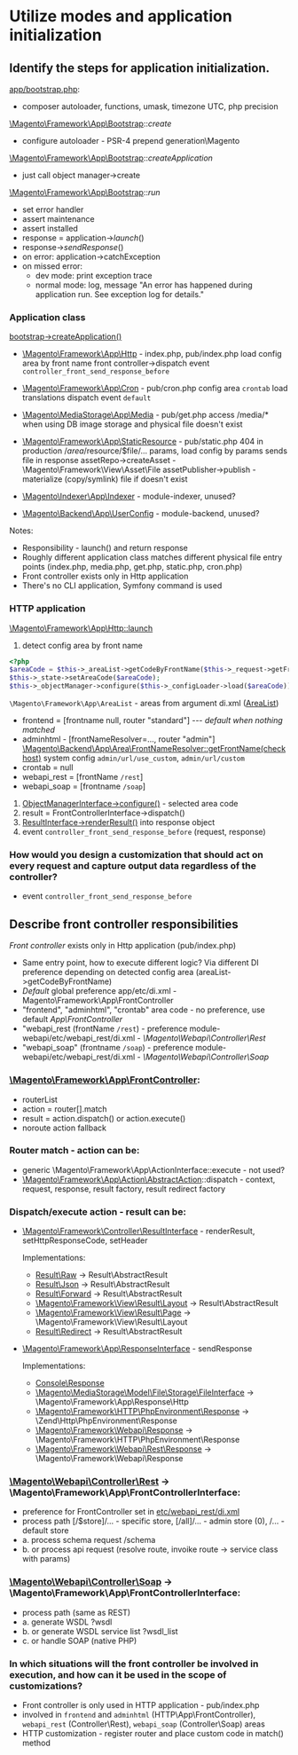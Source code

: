 # Utilize modes and application initialization

## Identify the steps for application initialization.
[app/bootstrap.php](https://github.com/magento/magento2/blob/2.2-develop/app/bootstrap.php):

- composer autoloader, functions, umask, timezone UTC, php precision

[\Magento\Framework\App\Bootstrap](https://github.com/magento/magento2/blob/2.2-develop/lib/internal/Magento/Framework/App/Bootstrap.php)::*create*

- configure autoloader - PSR-4 prepend generation\Magento

[\Magento\Framework\App\Bootstrap](https://github.com/magento/magento2/blob/2.2-develop/lib/internal/Magento/Framework/App/Bootstrap.php)::*createApplication*

- just call object manager->create

[\Magento\Framework\App\Bootstrap](https://github.com/magento/magento2/blob/2.2-develop/lib/internal/Magento/Framework/App/Bootstrap.php)::*run*

- set error handler
- assert maintenance
- assert installed
- response = application->*launch*()
- response->*sendResponse*()
- on error: application->catchException
- on missed error:
  - dev mode: print exception trace
  - normal mode: log, message "An error has happened during application run. See exception log for details."

### Application class

[bootstrap->createApplication()](https://github.com/magento/magento2/blob/2.2-develop/lib/internal/Magento/Framework/App/Bootstrap.php#L230) 

  - [\Magento\Framework\App\Http](https://github.com/magento/magento2/blob/2.2-develop/lib/internal/Magento/Framework/App/Http.php) - index.php, pub/index.php
    load config area by front name
    front controller->dispatch
    event `controller_front_send_response_before`

  - [\Magento\Framework\App\Cron](https://github.com/magento/magento2/blob/2.2-develop/lib/internal/Magento/Framework/App/Cron.php) - pub/cron.php
    config area `crontab`
    load translations
    dispatch event `default`

  - [\Magento\MediaStorage\App\Media](https://github.com/magento/magento2/blob/2.2-develop/app/code/Magento/MediaStorage/App/Media.php) - pub/get.php
    access /media/* when using DB image storage and physical file doesn't exist

  - [\Magento\Framework\App\StaticResource](https://github.com/magento/magento2/blob/2.2-develop/lib/internal/Magento/Framework/App/StaticResource.php) - pub/static.php
    404 in production
    /$area/$resource/$file/... params, load config by params
    sends file in response
    assetRepo->createAsset - \Magento\Framework\View\Asset\File
    assetPublisher->publish - materialize (copy/symlink) file if doesn't exist

  - [\Magento\Indexer\App\Indexer](https://github.com/magento/magento2/blob/2.2-develop/app/code/Magento/Indexer/App/Indexer.php) - module-indexer, unused?
  - [\Magento\Backend\App\UserConfig](https://github.com/magento/magento2/blob/2.2-develop/app/code/Magento/Backend/App/UserConfig.php) - module-backend, unused?

Notes:

- Responsibility - launch() and return response
- Roughly different application class matches different physical file entry points (index.php, media.php, get.php, static.php, cron.php)
- Front controller exists only in Http application
- There's no CLI application, Symfony command is used

### HTTP application

[\Magento\Framework\App\Http::launch](https://github.com/magento/magento2/blob/2.2-develop/lib/internal/Magento/Framework/App/Http.php#L128)
1. detect config area by front name

```php
<?php
$areaCode = $this->_areaList->getCodeByFrontName($this->_request->getFrontName());
$this->_state->setAreaCode($areaCode);
$this->_objectManager->configure($this->_configLoader->load($areaCode));
```

`\Magento\Framework\App\AreaList` - areas from argument di.xml ([AreaList](https://github.com/magento/magento2/blob/2.2-develop/lib/internal/Magento/Framework/App/AreaList.php))

- frontend = [frontname null, router "standard"] --- *default when nothing matched*
- adminhtml - [frontNameResolver=..., router "admin"]
  [\Magento\Backend\App\Area\FrontNameResolver::getFrontName(checkhost)](https://github.com/magento/magento2/blob/2.2-develop/app/code/Magento/Backend/App/Area/FrontNameResolver.php#L83)
  system config `admin/url/use_custom`, `admin/url/custom`
- crontab = null
- webapi_rest = [frontName `/rest`]
- webapi_soap = [frontname `/soap`]

1. [ObjectManagerInterface->configure()](https://github.com/magento/magento2/blob/2.2-develop/lib/internal/Magento/Framework/ObjectManager/ObjectManager.php#L82) - selected area code
1. result = FrontControllerInterface->dispatch()
1. [ResultInterface->renderResult()](https://github.com/magento/magento2/blob/2.2-develop/lib/internal/Magento/Framework/Controller/AbstractResult.php#L122) into response object
1. event `controller_front_send_response_before` (request, response)


### How would you design a customization that should act on every request and capture output data regardless of the controller?
- event `controller_front_send_response_before`


## Describe front controller responsibilities

*Front controller* exists only in Http application (pub/index.php)

- Same entry point, how to execute different logic?
  Via different DI preference depending on detected config area (areaList->getCodeByFrontName)
- *Default* global preference app/etc/di.xml - Magento\Framework\App\FrontController
- "frontend", "adminhtml", "crontab" area code - no preference, use default *App\FrontController*
- "webapi_rest (frontName `/rest`) - preference module-webapi/etc/webapi_rest/di.xml - *\Magento\Webapi\Controller\Rest*
- "webapi_soap" (frontname `/soap`) - preference module-webapi/etc/webapi_rest/di.xml - *\Magento\Webapi\Controller\Soap*

### [\Magento\Framework\App\FrontController](https://github.com/magento/magento2/blob/2.2-develop/lib/internal/Magento/Framework/App/FrontController.php):

- routerList
- action = router[].match
- result = action.dispatch() or action.execute()
- noroute action fallback

### Router match - action can be:

- generic \Magento\Framework\App\ActionInterface::execute - not used?
- [\Magento\Framework\App\Action\AbstractAction](https://github.com/magento/magento2/blob/2.2-develop/lib/internal/Magento/Framework/App/Action/AbstractAction.php)::dispatch - context, request, response, result factory, result redirect factory

### Dispatch/execute action - result can be:

- [\Magento\Framework\Controller\ResultInterface](https://github.com/magento/magento2/blob/2.2-develop/lib/internal/Magento/Framework/Controller/ResultInterface.php) - renderResult, setHttpResponseCode, setHeader

    Implementations:
    - [Result\Raw](https://github.com/magento/magento2/blob/2.2-develop/lib/internal/Magento/Framework/Controller/Result/Raw.php) -> Result\AbstractResult
    - [Result\Json](https://github.com/magento/magento2/blob/2.2-develop/lib/internal/Magento/Framework/Controller/Result/Json.php) -> Result\AbstractResult
    - [Result\Forward](https://github.com/magento/magento2/blob/2.2-develop/lib/internal/Magento/Framework/Controller/Result/Forward.php) -> Result\AbstractResult
    - [\Magento\Framework\View\Result\Layout](https://github.com/magento/magento2/blob/2.2-develop/lib/internal/Magento/Framework/View/Result/Layout.php) -> Result\AbstractResult
    - [\Magento\Framework\View\Result\Page](https://github.com/magento/magento2/blob/2.2-develop/lib/internal/Magento/Framework/View/Result/Page.php) -> \Magento\Framework\View\Result\Layout
    - [Result\Redirect](https://github.com/magento/magento2/blob/2.2-develop/lib/internal/Magento/Framework/Controller/Result/Redirect.php) -> Result\AbstractResult

- [\Magento\Framework\App\ResponseInterface](https://github.com/magento/magento2/blob/2.2-develop/lib/internal//Magento/Framework/App/ResponseInterface.php) - sendResponse

    Implementations:
    - [Console\Response](https://github.com/magento/magento2/blob/2.2-develop/lib/internal/Magento/Framework/App/Console/Response.php)
    - [\Magento\MediaStorage\Model\File\Storage\FileInterface](https://github.com/magento/magento2/blob/2.2-develop/app/code/Magento/MediaStorage/Model/File/Storage/Response.php) -> \Magento\Framework\App\Response\Http
    - [\Magento\Framework\HTTP\PhpEnvironment\Response](https://github.com/magento/magento2/blob/2.2-develop/lib/internal/Magento/Framework/HTTP/PhpEnvironment/Response.php) -> \Zend\Http\PhpEnvironment\Response
    - [\Magento\Framework\Webapi\Response](https://github.com/magento/magento2/blob/2.2-develop/lib/internal/Magento/Framework/Webapi/Response.php) -> \Magento\Framework\HTTP\PhpEnvironment\Response
    - [\Magento\Framework\Webapi\Rest\Response](https://github.com/magento/magento2/blob/2.2-develop/lib/internal/Magento/Framework/Webapi/Rest/Response.php) -> \Magento\Framework\Webapi\Response

### [\Magento\Webapi\Controller\Rest](https://github.com/magento/magento2/blob/2.2-develop/app/code/Magento/Webapi/Controller/Rest.php) -> \Magento\Framework\App\FrontControllerInterface:

- preference for FrontController set in [etc/webapi_rest/di.xml](https://github.com/magento/magento2/blob/2.2-develop/app/code/Magento/Webapi/etc/webapi_rest/di.xml#L32)
- process path [/$store]/... - specific store, [/all]/... - admin store (0), /... - default store
- a. process schema request /schema
- b. or process api request (resolve route, invoike route -> service class with params)

### [\Magento\Webapi\Controller\Soap](https://github.com/magento/magento2/blob/2.2-develop/app/code/Magento/Webapi/Controller/Soap.php) -> \Magento\Framework\App\FrontControllerInterface:

- process path (same as REST)
- a. generate WSDL ?wsdl
- b. or generate WSDL service list ?wsdl_list
- c. or handle SOAP (native PHP)


### In which situations will the front controller be involved in execution, and how can it be used in the scope of customizations?

- Front controller is only used in HTTP application - pub/index.php
- involved in `frontend` and `adminhtml` (HTTP\App\FrontController), `webapi_rest` (Controller\Rest), `webapi_soap` (Controller\Soap) areas
- HTTP customization - register router and place custom code in match() method
